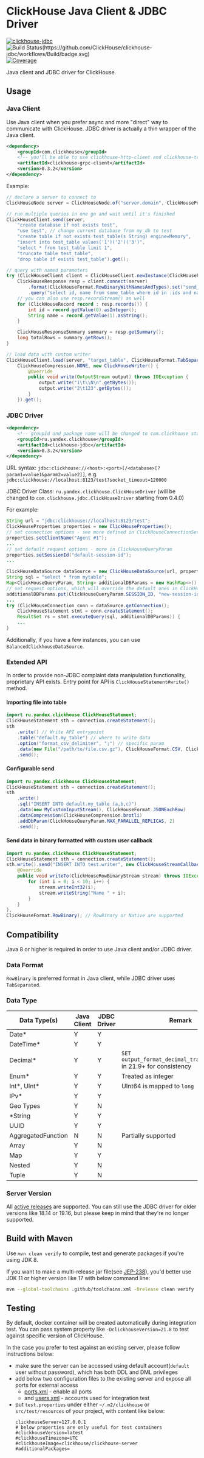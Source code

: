 # ClickHouse Java Client & JDBC Driver

[![clickhouse-jdbc](https://maven-badges.herokuapp.com/maven-central/ru.yandex.clickhouse/clickhouse-jdbc/badge.svg)](https://maven-badges.herokuapp.com/maven-central/ru.yandex.clickhouse/clickhouse-jdbc) ![Build Status(https://github.com/ClickHouse/clickhouse-jdbc/workflows/Build/badge.svg)](https://github.com/ClickHouse/clickhouse-jdbc/workflows/Build/badge.svg) [![Coverage](https://sonarcloud.io/api/project_badges/measure?project=ClickHouse_clickhouse-jdbc&metric=coverage)](https://sonarcloud.io/dashboard?id=ClickHouse_clickhouse-jdbc)

Java client and JDBC driver for ClickHouse.

## Usage

### Java Client

Use Java client when you prefer async and more "direct" way to communicate with ClickHouse. JDBC driver is actually a thin wrapper of the Java client.

```xml
<dependency>
    <groupId>com.clickhouse</groupId>
    <!-- you'll be able to use clickhouse-http-client and clickhouse-tcp-client as well in the near future -->
    <artifactId>clickhouse-grpc-client</artifactId>
    <version>0.3.2</version>
</dependency>
```

Example:

```Java
// declare a server to connect to
ClickHouseNode server = ClickHouseNode.of("server.domain", ClickHouseProtocol.GRPC, 9100, "my_db");

// run multiple queries in one go and wait until it's finished
ClickHouseClient.send(server,
    "create database if not exists test",
    "use test", // change current database from my_db to test
    "create table if not exists test_table(s String) engine=Memory",
    "insert into test_table values('1')('2')('3')",
    "select * from test_table limit 1",
    "truncate table test_table",
    "drop table if exists test_table").get();

// query with named parameters
try (ClickHouseClient client = ClickHouseClient.newInstance(ClickHouseProtocol.GRPC);
    ClickHouseResponse resp = client.connect(server)
        .format(ClickHouseFormat.RowBinaryWithNamesAndTypes).set("send_logs_level", "trace")
        .query("select id, name from some_table where id in :ids and name like :name").params(Arrays.asList(1,2,3), "%key%").execute().get()) {
    // you can also use resp.recordStream() as well
    for (ClickHouseRecord record : resp.records()) {
        int id = record.getValue(0).asInteger();
        String name = record.getValue(1).asString();
    }

    ClickHouseResponseSummary summary = resp.getSummary();
    long totalRows = summary.getRows();
}

// load data with custom writer
ClickHouseClient.load(server, "target_table", ClickHouseFormat.TabSeparated,
    ClickHouseCompression.NONE, new ClickHouseWriter() {
        @Override
        public void write(OutputStream output) throws IOException {
            output.write("1\t\\N\n".getBytes());
            output.write("2\t123".getBytes());
        }
    }).get();
```

### JDBC Driver

```xml
<dependency>
    <!-- groupId and package name will be changed to com.clickhouse starting from 0.4.0 -->
    <groupId>ru.yandex.clickhouse</groupId>
    <artifactId>clickhouse-jdbc</artifactId>
    <version>0.3.2</version>
</dependency>
```

URL syntax: `jdbc:clickhouse://<host>:<port>[/<database>[?param1=value1&param2=value2]]`, e.g. `jdbc:clickhouse://localhost:8123/test?socket_timeout=120000`

JDBC Driver Class: `ru.yandex.clickhouse.ClickHouseDriver` (will be changed to `com.clickhouse.jdbc.ClickHouseDriver` starting from 0.4.0)

For example:

```java
String url = "jdbc:clickhouse://localhost:8123/test";
ClickHouseProperties properties = new ClickHouseProperties();
// set connection options - see more defined in ClickHouseConnectionSettings
properties.setClientName("Agent #1");
...
// set default request options - more in ClickHouseQueryParam
properties.setSessionId("default-session-id");
...

ClickHouseDataSource dataSource = new ClickHouseDataSource(url, properties)
String sql = "select * from mytable";
Map<ClickHouseQueryParam, String> additionalDBParams = new HashMap<>();
// set request options, which will override the default ones in ClickHouseProperties
additionalDBParams.put(ClickHouseQueryParam.SESSION_ID, "new-session-id");
...
try (ClickHouseConnection conn = dataSource.getConnection();
    ClickHouseStatement stmt = conn.createStatement();
    ResultSet rs = stmt.executeQuery(sql, additionalDBParams)) {
    ...
}
```

Additionally, if you have a few instances, you can use `BalancedClickhouseDataSource`.

### Extended API

In order to provide non-JDBC complaint data manipulation functionality, proprietary API exists.
Entry point for API is `ClickHouseStatement#write()` method.

#### Importing file into table

```java
import ru.yandex.clickhouse.ClickHouseStatement;
ClickHouseStatement sth = connection.createStatement();
sth
    .write() // Write API entrypoint
    .table("default.my_table") // where to write data
    .option("format_csv_delimiter", ";") // specific param
    .data(new File("/path/to/file.csv.gz"), ClickHouseFormat.CSV, ClickHouseCompression.gzip) // specify input
    .send();
```

#### Configurable send

```java
import ru.yandex.clickhouse.ClickHouseStatement;
ClickHouseStatement sth = connection.createStatement();
sth
    .write()
    .sql("INSERT INTO default.my_table (a,b,c)")
    .data(new MyCustomInputStream(), ClickHouseFormat.JSONEachRow)
    .dataCompression(ClickHouseCompression.brotli)
    .addDbParam(ClickHouseQueryParam.MAX_PARALLEL_REPLICAS, 2)
    .send();
```

#### Send data in binary formatted with custom user callback

```java
import ru.yandex.clickhouse.ClickHouseStatement;
ClickHouseStatement sth = connection.createStatement();
sth.write().send("INSERT INTO test.writer", new ClickHouseStreamCallback() {
    @Override
    public void writeTo(ClickHouseRowBinaryStream stream) throws IOException {
        for (int i = 0; i < 10; i++) {
            stream.writeInt32(i);
            stream.writeString("Name " + i);
        }
    }
},
ClickHouseFormat.RowBinary); // RowBinary or Native are supported
```

## Compatibility

Java 8 or higher is required in order to use Java client and/or JDBC driver.

### Data Format

`RowBinary` is preferred format in Java client, while JDBC driver uses `TabSeparated`.

### Data Type

| Data Type(s)       | Java Client | JDBC Driver | Remark                                                                |
| ------------------ | ----------- | ----------- | --------------------------------------------------------------------- |
| Date\*             | Y           | Y           |                                                                       |
| DateTime\*         | Y           | Y           |                                                                       |
| Decimal\*          | Y           | Y           | `SET output_format_decimal_trailing_zeros=1` in 21.9+ for consistency |
| Enum\*             | Y           | Y           | Treated as integer                                                    |
| Int*, UInt*        | Y           | Y           | UInt64 is mapped to `long`                                            |
| IPv\*              | Y           | Y           |                                                                       |
| Geo Types          | Y           | N           |                                                                       |
| \*String           | Y           | Y           |                                                                       |
| UUID               | Y           | Y           |                                                                       |
| AggregatedFunction | N           | N           | Partially supported                                                   |
| Array              | Y           | N           |                                                                       |
| Map                | Y           | Y           |                                                                       |
| Nested             | Y           | N           |                                                                       |
| Tuple              | Y           | N           |                                                                       |

### Server Version

All [active releases](../ClickHouse/pulls?q=is%3Aopen+is%3Apr+label%3Arelease) are supported. You can still use the JDBC driver for older versions like 18.14 or 19.16, but please keep in mind that they're no longer supported.

## Build with Maven

Use `mvn clean verify` to compile, test and generate packages if you're using JDK 8.

If you want to make a multi-release jar file(see [JEP-238](https://openjdk.java.net/jeps/238)), you'd better use JDK 11 or higher version like 17 with below command line:

```bash
mvn --global-toolchains .github/toolchains.xml -Drelease clean verify
```

## Testing

By default, docker container will be created automatically during integration test. You can pass system property like `-DclickhouseVersion=21.8` to test against specific version of ClickHouse.

In the case you prefer to test against an existing server, please follow instructions below:

- make sure the server can be accessed using default account(`default` user without password), which has both DDL and DML privileges
- add below two configuration files to the existing server and expose all ports for external access
  - [ports.xml](./tree/master/clickhouse-client/src/test/resources/containers/clickhouse-server/config.d/ports.xml) - enable all ports
  - and [users.xml](./tree/master/clickhouse-client/src/test/resources/containers/clickhouse-server/users.d/users.xml) - accounts used for integration test
- put `test.properties` under either `~/.m2/clickhouse` or `src/test/resources` of your project, with content like below:
  ```properties
  clickhouseServer=127.0.0.1
  # below properties are only useful for test containers
  #clickhouseVersion=latest
  #clickhouseTimezone=UTC
  #clickhouseImage=clickhouse/clickhouse-server
  #additionalPackages=
  ```

